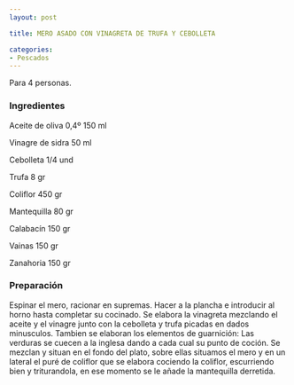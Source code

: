 ```yaml
---
layout: post

title: MERO ASADO CON VINAGRETA DE TRUFA Y CEBOLLETA

categories:
- Pescados
---
```

Para 4 personas.

<h3>Ingredientes</h3>
Aceite de oliva 0,4&ordm; 150 ml

Vinagre de sidra 50 ml

Cebolleta 1/4 und

Trufa 8 gr

Coliflor 450 gr

Mantequilla 80 gr

Calabacín 150 gr

Vainas 150 gr

Zanahoria 150 gr

<h3>Preparación</h3>
Espinar el mero, racionar en supremas. Hacer a la plancha e introducir al horno hasta completar su cocinado. Se elabora la vinagreta mezclando el aceite y el vinagre junto con la cebolleta y trufa picadas en dados minusculos. Tambien se elaboran los elementos de guarnición: Las verduras se cuecen a la inglesa dando a cada cual su punto de coción. Se mezclan y situan en el fondo del plato, sobre ellas situamos el mero y en un lateral el puré de coliflor que se elabora cociendo la coliflor, escurriendo bien y triturandola, en ese momento se le añade la mantequilla derretida.


